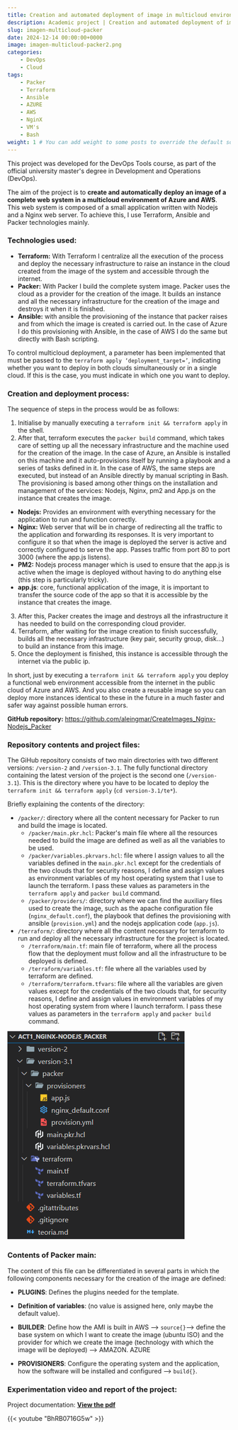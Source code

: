 ```yaml
---
title: Creation and automated deployment of image in multicloud environment.
description: Academic project | Creation and automated deployment of image in multicloud environment (Azure and AWS). Creation of web app image (Nodejs and NginX) using Packer, deployment of cloud infrastructure using Terraform and provisioning of the infrastructure with Ansible.
slug: imagen-multicloud-packer
date: 2024-12-14 00:00:00+0000
image: imagen-multicloud-packer2.png
categories:
    - DevOps
    - Cloud
tags:
    - Packer
    - Terraform
    - Ansible
    - AZURE
    - AWS
    - NginX
    - VM's
    - Bash
weight: 1 # You can add weight to some posts to override the default sorting (date descending)
---
```


This project was developed for the DevOps Tools course, as part of the official university master's degree in Development and Operations (DevOps).

The aim of the project is to **create and automatically deploy an image of a complete web system in a multicloud environment of Azure and AWS**. This web system is composed of a small application written with Nodejs and a Nginx web server. To achieve this, I use Terraform, Ansible and Packer technologies mainly. 

### Technologies used:

- **Terraform:** With Terraform I centralize all the execution of the process and deploy the necessary infrastructure to raise an instance in the cloud created from the image of the system and accessible through the internet. 
- **Packer:** With Packer I build the complete system image. Packer uses the cloud as a provider for the creation of the image. It builds an instance and all the necessary infrastructure for the creation of the image and destroys it when it is finished.
- **Ansible:** with ansible the provisioning of the instance that packer raises and from which the image is created is carried out. In the case of Azure I do this provisioning with Ansible, in the case of AWS I do the same but directly with Bash scripting.

To control multicloud deployment, a parameter has been implemented that must be passed to the `terraform apply ‘deployment_target=’`, indicating whether you want to deploy in both clouds simultaneously or in a single cloud. If this is the case, you must indicate in which one you want to deploy.

### Creation and deployment process:

The sequence of steps in the process would be as follows: 
1. Initialise by manually executing a `terraform init && terraform apply` in the shell.
2. After that, terraform executes the `packer build` command, which takes care of setting up all the necessary infrastructure and the machine used for the creation of the image. In the case of Azure, an Ansible is installed on this machine and it auto-provisions itself by running a playbook and a series of tasks defined in it. In the case of AWS, the same steps are executed, but instead of an Ansible directly by manual scripting in Bash. The provisioning is based among other things on the installation and management of the services: Nodejs, Nginx, pm2 and App.js on the instance that creates the image.
- **Nodejs:** Provides an environment with everything necessary for the application to run and function correctly.
- **Nginx:** Web server that will be in charge of redirecting all the traffic to the application and forwarding its responses. It is very important to configure it so that when the image is deployed the server is active and correctly configured to serve the app. Passes traffic from port 80 to port 3000 (where the app.js listens).
- **PM2:** Nodejs process manager which is used to ensure that the app.js is active when the image is deployed without having to do anything else (this step is particularly tricky).
- **app.js**: core, functional application of the image, it is important to transfer the source code of the app so that it is accessible by the instance that creates the image.

3. After this, Packer creates the image and destroys all the infrastructure it has needed to build on the corresponding cloud provider. 
4. Terraform, after waiting for the image creation to finish successfully, builds all the necessary infrastructure (key pair, security group, disk...) to build an instance from this image.
5. Once the deployment is finished, this instance is accessible through the internet via the public ip.

In short, just by executing a `terraform init && terraform apply` you deploy a functional web environment accessible from the internet in the public cloud of Azure and AWS. And you also create a reusable image so you can deploy more instances identical to these in the future in a much faster and safer way against possible human errors.


**GitHub repository:** https://github.com/aleingmar/CreateImages_Nginx-Nodejs_Packer

### Repository contents and project files:

The GiHub repository consists of two main directories with two different versions: `/version-2` and `/version-3.1`.
The fully functional directory containing the latest version of the project is the second one (`/version-3.1`). This is the directory where you have to be located to deploy the `terraform init && terraform apply` (`cd version-3.1/te*`).


Briefly explaining the contents of the directory:
- `/packer/`: directory where all the content necessary for Packer to run and build the image is located.
    - `/packer/main.pkr.hcl`: Packer's main file where all the resources needed to build the image are defined as well as all the variables to be used.
    - `/packer/variables.pkrvars.hcl`: file where I assign values to all the variables defined in the `main.pkr.hcl` except for the credentials of the two clouds that for security reasons, I define and assign values as environment variables of my host operating system that I use to launch the terraform. I pass these values as parameters in the `terraform apply` and `packer build` command.
    - `/packer/providers/`: directory where we can find the auxiliary files used to create the image, such as the apache configuration file (`nginx_default.conf`), the playbook that defines the provisioning with ansible (`provision.yml`) and the nodejs application code (`app.js`). 
- `/terraform/`: directory where all the content necessary for terraform to run and deploy all the necessary infrastructure for the project is located.
    - `/terraform/main.tf`: main file of terraform, where all the process flow that the deployment must follow and all the infrastructure to be deployed is defined.
    - `/terraform/variables.tf`: file where all the variables used by terraform are defined.
    - `/terraform/terraform.tfvars`: file where all the variables are given values except for the credentials of the two clouds that, for security reasons, I define and assign values in environment variables of my host operating system from where I launch terraform. I pass these values as parameters in the `terraform apply` and `packer build` command.

![Directory content](ficheros.png)

### Contents of Packer main:

The content of this file can be differentiated in several parts in which the following components necessary for the creation of the image are defined:
- **PLUGINS**: Defines the plugins needed for the template.
- **Definition of variables**: (no value is assigned here, only maybe the default value).

- **BUILDER**: Define how the AMI is built in AWS --> `source{}`--> define the base system on which I want to create the image (ubuntu ISO) and the provider for which we create the image (technology with which the image will be deployed) --> AMAZON. AZURE
- **PROVISIONERS**: Configure the operating system and the application, how the software will be installed and configured --> `build{}`. 


### Experimentation video and report of the project:
Project documentation: [**View the pdf**](/post/imagen-multicloud-packer/Act1_Packer_AlejandroIngles.pdf)

{{< youtube "BhRB0716G5w" >}}